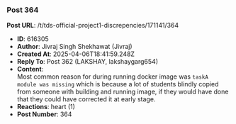 ### Post 364
**Post URL**: /t/tds-official-project1-discrepencies/171141/364
- **ID**: 616305
- **Author**: Jivraj Singh Shekhawat (Jivraj)
- **Created At**: 2025-04-06T18:41:59.248Z
- **Reply To**: Post 362 (LAKSHAY, lakshaygarg654)
- **Content**:  
  Most common reason for during running docker image was <code>taskA module was missing</code> which is because a lot of students blindly copied from someone with building and running image, if they would have done that they could have corrected it at early stage.
- **Reactions**: heart (1)
- **Post Number**: 364

